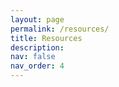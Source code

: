 ```yaml
---
layout: page
permalink: /resources/
title: Resources
description: 
nav: false
nav_order: 4
---
```


